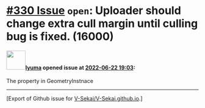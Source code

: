 # [\#330 Issue](https://github.com/V-Sekai/V-Sekai.github.io/issues/330) `open`: Uploader should change extra cull margin until culling bug is fixed. (16000)

#### <img src="https://avatars.githubusercontent.com/u/39946030?v=4" width="50">[lyuma](https://github.com/lyuma) opened issue at [2022-06-22 19:03](https://github.com/V-Sekai/V-Sekai.github.io/issues/330):

The property in GeometryInstnace




-------------------------------------------------------------------------------



[Export of Github issue for [V-Sekai/V-Sekai.github.io](https://github.com/V-Sekai/V-Sekai.github.io).]
